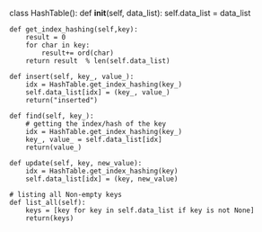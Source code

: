    class HashTable():
    def __init__(self, data_list):
        self.data_list = data_list

    def get_index_hashing(self,key):
        result = 0
        for char in key:
            result+= ord(char)
        return result  % len(self.data_list)

    def insert(self, key_, value_):
        idx = HashTable.get_index_hashing(key_)
        self.data_list[idx] = (key_, value_)
        return("inserted")

    def find(self, key_):
        # getting the index/hash of the key
        idx = HashTable.get_index_hashing(key_)
        key_, value_ = self.data_list[idx]
        return(value_)

    def update(self, key, new_value):
        idx = HashTable.get_index_hashing(key)
        self.data_list[idx] = (key, new_value)

    # listing all Non-empty keys
    def list_all(self):
        keys = [key for key in self.data_list if key is not None]
        return(keys)
